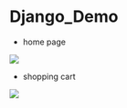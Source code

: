 # Django_Demo

- home page
<img src='https://github.com/ningowo/img_repo/blob/main/Snipaste_2021-10-06_16-56-59.jpg'>

- shopping cart
<img src='https://github.com/ningowo/img_repo/blob/main/Snipaste_2021-10-06_16-57-21.jpg'>
